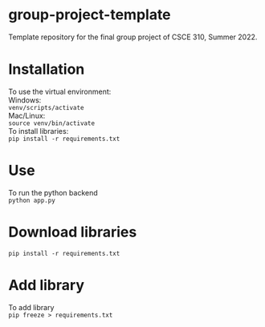 # group-project-template
Template repository for the final group project of CSCE 310, Summer 2022.
# Installation
To use the virtual environment:  
Windows:  
```venv/scripts/activate```  
Mac/Linux:  
```source venv/bin/activate```  
To install libraries:  
```pip install -r requirements.txt```  
# Use
To run the python backend  
```python app.py```  
# Download libraries
```pip install -r requirements.txt```  
# Add library
To add library  
```pip freeze > requirements.txt```  